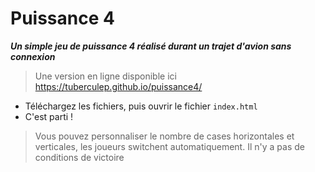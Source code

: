 # Puissance 4
***Un simple jeu de puissance 4 réalisé durant un trajet d'avion sans connexion***

> Une version en ligne disponible ici <a href="https://tuberculep.github.io/puissance4/">https://tuberculep.github.io/puissance4/</a>

- Téléchargez les fichiers, puis ouvrir le fichier `index.html`
- C'est parti !

> Vous pouvez personnaliser le nombre de cases horizontales et verticales, les joueurs switchent automatiquement.
> Il n'y a pas de conditions de victoire

